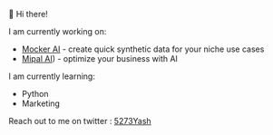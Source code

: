 👋 Hi there!

I am currently working on:
- [Mocker AI]([https://www.betterside.fun/](https://mocker-ai-one.vercel.app/)) - create quick synthetic data for your niche use cases
- [Mipal AI]([https://mipal.ai/)) - optimize your business with AI

I am currently learning:
- Python
- Marketing

Reach out to me on twitter : [5273Yash](https://x.com/5273Yash)
